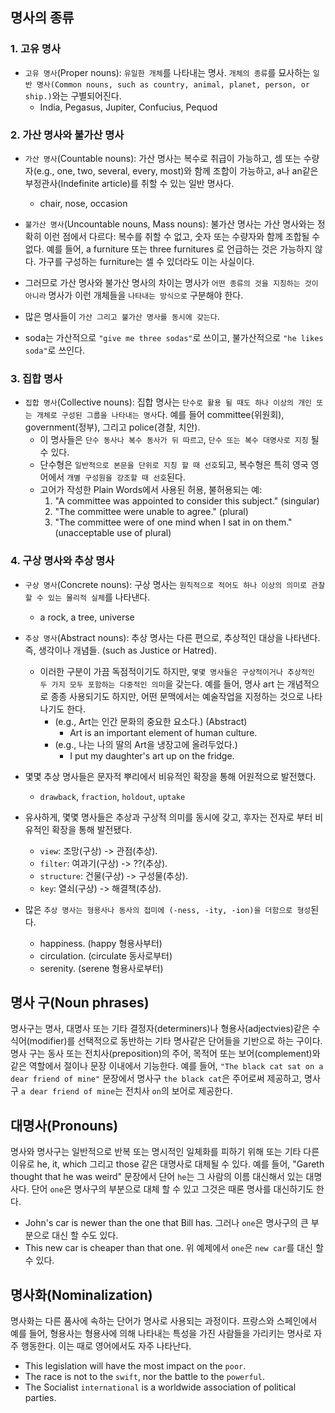 
## 명사의 종류
### 1. 고유 명사
- `고유 명사`(Proper nouns): `유일한 개체`를 나타내는 명사. `개체의 종류`를 묘사하는 `일반 명사(Common nouns, such as country, animal, planet, person, or ship.)`와는 구별되어진다.
    - India, Pegasus, Jupiter, Confucius, Pequod

### 2. 가산 명사와 불가산 명사
- `가산 명사`(Countable nouns): 가산 명사는 복수로 취급이 가능하고, 셈 또는 수량자(e.g., one, two, several, every, most)와 함께 조합이 가능하고, a나 an같은 부정관사(Indefinite article)를 취할 수 있는 일반 명사다.
    - chair, nose, occasion

- `불가산 명사`(Uncountable nouns, Mass nouns): 불가산 명사는 가산 명사와는 정확히 이런 점에서 다르다: 복수를 취할 수 없고, 숫자 또는 수량자와 함께 조합될 수 없다. 예를 들어, a furniture 또는 three furnitures 로 언급하는 것은 가능하지 않다. 가구를 구성하는 furniture는 셀 수 있더라도 이는 사실이다. 
    
- 그러므로 가산 명사와 불가산 명사의 차이는 명사가 `어떤 종류의 것을 지칭하는 것이 아니라` 명사가 이런 개체들을 `나타내는 방식으로` 구분해야 한다.
- 많은 명사들이 `가산 그리고 불가산 명사를 동시에 갖는다`.
- soda는 가산적으로 `"give me three sodas"`로 쓰이고, 불가산적으로 `"he likes soda"`로 쓰인다.

### 3. 집합 명사
- `집합 명사`(Collective nouns): 집합 명사는 `단수로 활용 될 때도 하나 이상의 개인 또는 개체로 구성된 그룹을 나타내는 명사`다. 예를 들어 committee(위원회), government(정부), 그리고 police(경찰, 치안). 
    - 이 명사들은 `단수 동사나 복수 동사가 뒤 따르고`, `단수 또는 복수 대명사로 지칭` 될 수 있다. 
    - 단수형은 `일반적으로 본문을 단위로 지칭 할 때 선호`되고, 복수형은 특히 영국 영어에서 `개별 구성원을 강조할 때 선호`된다.
    - 고어가 작성한 Plain Words에서 사용된 허용, 불허용되는 예:
        1. "A committee was appointed to consider this subject." (singular)
        2. "The committee were unable to agree." (plural)
        3. "The committee were of one mind when I sat in on them." (unacceptable use of plural)

### 4. 구상 명사와 추상 명사
- `구상 명사`(Concrete nouns): 구상 명사는 `원칙적으로 적어도 하나 이상의 의미로 관찰 할 수 있는 물리적 실체`를 나타낸다. 
    - a rock, a tree, universe
- `추상 명사`(Abstract nouns): 추상 명사는 다른 편으로, 추상적인 대상을 나타낸다. 즉, 생각이나 개념들. (such as Justice or Hatred). 
    - 이러한 구분이 가끔 독점적이기도 하지만, `몇몇 명사들은 구상적이거나 추상적인 두 가지 모두 포함하는 다중적인 의미`을 갖는다. 예를 들어, 명사 art 는 개념적으로 종종 사용되기도 하지만, 어떤 문맥에서는 예술작업을 지정하는 것으로 나타나기도 한다.
        - (e.g., Art는 인간 문화의 중요한 요소다.) (Abstract)
            - Art is an important element of human culture.
        - (e.g., 나는 나의 딸의 Art을 냉장고에 올려두었다.)
            - I put my daughter's art up on the fridge.
        
- 몇몇 추상 명사들은 문자적 뿌리에서 비유적인 확장을 통해 어원적으로 발전했다.
    - `drawback`, `fraction`, `holdout`, `uptake`
- 유사하게, 몇몇 명사들은 추상과 구상적 의미를 동시에 갖고, 후자는 전자로 부터 비유적인 확장을 통해 발전됐다.
    - `view`: 조망(구상) -> 관점(추상).
    - `filter`: 여과기(구상) -> ??(추상).
    - `structure`: 건물(구상) -> 구성물(추상).
    - `key`: 열쇠(구상) -> 해결책(추상).
- 많은 `추상 명사는 형용사나 동사의 접미에 (-ness, -ity, -ion)을 더함으로 형성`된다.
    - happiness. (happy 형용사부터)
    - circulation. (circulate 동사로부터)
    - serenity. (serene 형용사로부터)

## 명사 구(Noun phrases)
명사구는 명사, 대명사 또는 기타 결정자(determiners)나 형용사(adjectvies)같은 수식어(modifier)를 선택적으로 동반하는 기타 명사같은 단어들을 기반으로 하는 구이다. 명사 구는 동사 또는 전치사(preposition)의 주어, 목적어 또는 보어(complement)와 같은 역할에서 절이나 문장 이내에서 기능한다. 예를 들어, `"The black cat sat on a dear friend of mine"` 문장에서 명사구 `the black cat`은 주어로써 제공하고, 명사구 `a dear friend of mine`는 전치사 `on`의 보어로 제공한다.

## 대명사(Pronouns)
명사와 명사구는 일반적으로 반복 또는 명시적인 일체화를 피하기 위해 또는 기타 다른 이유로 he, it, which 그리고 those 같은 대명사로 대체될 수 있다. 예를 들어, "Gareth thought that he was weird" 문장에서 단어 `he`는 그 사람의 이름 대신해서 있는 대명사다. 단어 `one`은 명사구의 부분으로 대체 할 수 있고 그것은 때론 명사를 대신하기도 한다.
- John's car is newer than the one that Bill has.
그러나 `one`은 명사구의 큰 부분으로 대신 할 수도 있다.
- This new car is cheaper than that one.
위 예제에서 `one`은 `new car`를 대신 할 수 있다.

## 명사화(Nominalization)
명사화는 다른 품사에 속하는 단어가 명사로 사용되는 과정이다. 프랑스와 스페인에서 예를 들어, 형용사는 형용사에 의해 나타내는 특성을 가진 사람들을 가리키는 명사로 자주 행동한다. 이는 때로 영어에서도 자주 나타난다.
- This legislation will have the most impact on the `poor`.
- The race is not to the `swift`, nor the battle to the `powerful`.
- The Socialist `international` is a worldwide association of political parties.